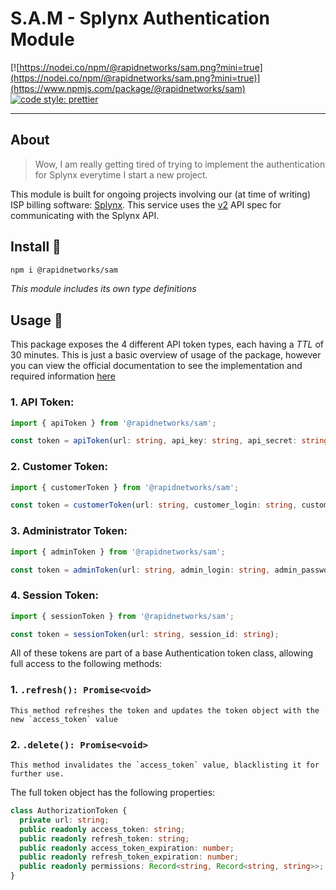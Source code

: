 # S.A.M - Splynx Authentication Module

[![https://nodei.co/npm/@rapidnetworks/sam.png?mini=true](https://nodei.co/npm/@rapidnetworks/sam.png?mini=true)](https://www.npmjs.com/package/@rapidnetworks/sam)
[![code style: prettier](https://img.shields.io/badge/code_style-prettier-ff69b4.svg?style=flat-square)](https://github.com/prettier/prettier)

---

## About

> Wow, I am really getting tired of trying to implement the authentication for Splynx everytime I start a new project.

This module is built for ongoing projects involving our (at time of writing) ISP billing software: [Splynx][Splynx home].
This service uses the [v2][Splynx API Doc] API spec for communicating with the Splynx API.

## Install :electric_plug:

```bash
npm i @rapidnetworks/sam
```

_This module includes its own type definitions_

## Usage :rocket:

This package exposes the 4 different API token types, each having a _TTL_ of 30 minutes.
This is just a basic overview of usage of the package, however you can view the official documentation to see the implementation and required information [here][Splynx authentication page]

### 1. API Token:

```typescript
import { apiToken } from '@rapidnetworks/sam';

const token = apiToken(url: string, api_key: string, api_secret: string);
```

### 2. Customer Token:

```typescript
import { customerToken } from '@rapidnetworks/sam';

const token = customerToken(url: string, customer_login: string, customer_password: string);
```

### 3. Administrator Token:

```typescript
import { adminToken } from '@rapidnetworks/sam';

const token = adminToken(url: string, admin_login: string, admin_password: string, 2fa_code?: string, 2fa_fingerprint?: string);
```

### 4. Session Token:

```typescript
import { sessionToken } from '@rapidnetworks/sam';

const token = sessionToken(url: string, session_id: string);
```

All of these tokens are part of a base Authentication token class, allowing full access to the following methods:

### 1. `.refresh(): Promise<void>`

    This method refreshes the token and updates the token object with the new `access_token` value

### 2. `.delete(): Promise<void>`

    This method invalidates the `access_token` value, blacklisting it for further use.

The full token object has the following properties:

```typescript
class AuthorizationToken {
  private url: string;
  public readonly access_token: string;
  public readonly refresh_token: string;
  public readonly access_token_expiration: number;
  public readonly refresh_token_expiration: number;
  public readonly permissions: Record<string, Record<string, string>>;
}
```

[Splynx home]: https://splynx.com/
[Splynx API Doc]: https://splynx.docs.apiary.io/
[Splynx authentication page]: https://splynx.docs.apiary.io/#introduction/authentication
